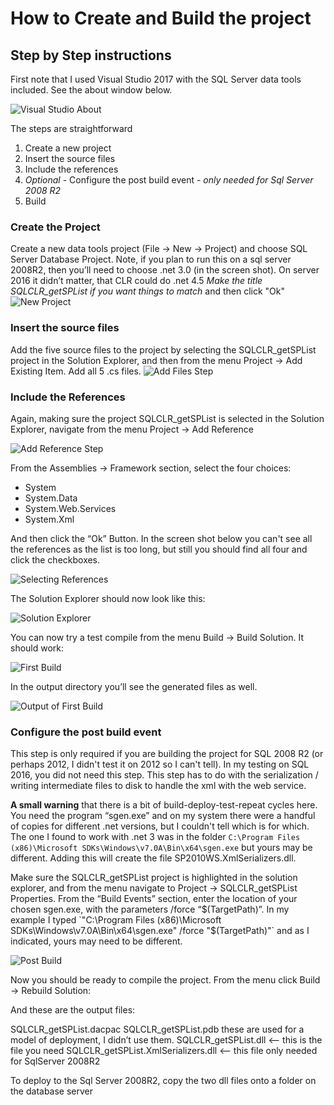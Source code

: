 # How to Create and Build the project
## Step by Step instructions


First note that I used Visual Studio 2017 with the SQL Server data tools included. See the about window below.

![](https://raw.githubusercontent.com/matt-jk/SQLCLR_getSPList/master/images/VS_help_about.jpg "Visual Studio About")

The steps are straightforward
1. Create a new project
2. Insert the source files
3. Include the references
4. *Optional* - Configure the post build event - *only needed for Sql Server 2008 R2*
5. Build

### Create the Project
Create a new data tools project (File -> New -> Project) and choose SQL Server Database Project.  Note, if you plan to run this on a sql server 2008R2, then you’ll need to choose .net 3.0 (in the screen shot).  On server 2016 it didn’t matter, that CLR could do .net 4.5  *Make the title SQLCLR_getSPList if you want things to match* and then click "Ok"
![](https://raw.githubusercontent.com/matt-jk/SQLCLR_getSPList/master/images/new_project.jpg "New Project")

### Insert the source files
Add the five source files to the project by selecting the SQLCLR_getSPList project in the Solution Explorer, and then from the menu Project -> Add Existing Item.  Add all 5 .cs files.
![](https://raw.githubusercontent.com/matt-jk/SQLCLR_getSPList/master/images/add_files_menu.jpg "Add Files Step")

### Include the References

Again, making sure the project SQLCLR_getSPList is selected in the Solution Explorer, navigate from the menu Project -> Add Reference

![](https://raw.githubusercontent.com/matt-jk/SQLCLR_getSPList/master/images/add_reference_menu.jpg "Add Reference Step")

From the Assemblies -> Framework section, select the four choices:
- System
- System.Data
- System.Web.Services
- System.Xml

And then click the “Ok” Button.  In the screen shot below you can't see all the references as the list is too long, but still you should find all four and click the checkboxes.

![](https://raw.githubusercontent.com/matt-jk/SQLCLR_getSPList/master/images/selecting_references.jpg "Selecting References")

The Solution Explorer should now look like this:

![](https://raw.githubusercontent.com/matt-jk/SQLCLR_getSPList/master/images/complete_solution_explorer.jpg "Solution Explorer")

You can now try a test compile from the menu Build -> Build Solution.  It should work:

![](https://raw.githubusercontent.com/matt-jk/SQLCLR_getSPList/master/images/success_build.jpg "First Build")

In the output directory you’ll see the generated files as well.

![](https://raw.githubusercontent.com/matt-jk/SQLCLR_getSPList/master/images/build_output_1.jpg "Output of First Build")

### Configure the post build event

This step is only required if you are building the project for SQL 2008 R2 (or perhaps 2012, I didn't test it on 2012 so I can't tell).  In my testing on SQL 2016, you did not need this step. This step has to do with the serialization / writing intermediate files to disk to handle the xml with the web service.

**A small warning** that there is a bit of build-deploy-test-repeat cycles here. You need the program “sgen.exe” and on my system there were a handful of copies for different .net versions, but I couldn't tell which is for which.  The one I found to work with .net 3 was in the folder `C:\Program Files (x86)\Microsoft SDKs\Windows\v7.0A\Bin\x64\sgen.exe` but yours may be different. Adding this will create the file SP2010WS.XmlSerializers.dll.

Make sure the SQLCLR_getSPList project is highlighted in the solution explorer, and from the menu navigate to Project -> SQLCLR_getSPList Properties.  From the “Build Events” section, enter the location of your chosen sgen.exe, with the parameters /force “$(TargetPath)”.  In my example I typed `"C:\Program Files (x86)\Microsoft SDKs\Windows\v7.0A\Bin\x64\sgen.exe" /force "$(TargetPath)"` and as I indicated, yours may need to be different.

![](https://raw.githubusercontent.com/matt-jk/SQLCLR_getSPList/master/images/add_post_build.jpg "Post Build")

Now you should be ready to compile the project.  From the menu click Build -> Rebuild Solution:

And these are the output files:

SQLCLR_getSPList.dacpac
SQLCLR_getSPList.pdb
these are used for a model of deployment, I didn’t use them.
SQLCLR_getSPList.dll  <-- this is the file you need
SQLCLR_getSPList.XmlSerializers.dll <-- this file only needed for SqlServer 2008R2


To deploy to the Sql Server 2008R2, copy the two dll files onto a folder on the database server

